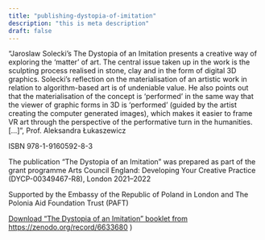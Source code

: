 ```yaml
---
title: "publishing-dystopia-of-imitation"
description: "this is meta description"
draft: false
---
```

“Jaroslaw Solecki’s The Dystopia of an Imitation presents a creative way of exploring
the ‘matter’ of art. The central issue taken up in the work is the sculpting process realised
in stone, clay and in the form of digital 3D graphics. Solecki’s reflection on the
materialisation of an artistic work in relation to algorithm-based art is of undeniable value.
He also points out that the materialisation of the concept is ‘performed’ in the same way
that the viewer of graphic forms in 3D is ‘performed’ (guided by the artist creating the
computer generated images), which makes it easier to frame VR art through the perspective
of the performative turn in the humanities. […]”, Prof. Aleksandra Łukaszewicz

ISBN 978-1-9160592-8-3

The publication “The Dystopia of an Imitation” was prepared as part of the grant programme Arts Council England: Developing Your Creative Practice (DYCP-00349467-R8), London 2021–2022

Supported by the Embassy of the Republic of Poland in London and The Polonia Aid Foundation Trust (PAFT)

[Download “The Dystopia of an Imitation” booklet from](https://zenodo.org/record/6633680) https://zenodo.org/record/6633680
)